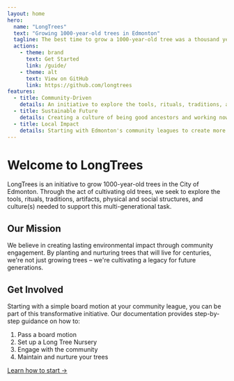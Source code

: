 ```yaml
---
layout: home
hero:
  name: "LongTrees"
  text: "Growing 1000-year-old trees in Edmonton"
  tagline: The best time to grow a 1000-year-old tree was a thousand years ago; the second best time is now.
  actions:
    - theme: brand
      text: Get Started
      link: /guide/
    - theme: alt
      text: View on GitHub
      link: https://github.com/longtrees
features:
  - title: Community-Driven
    details: An initiative to explore the tools, rituals, traditions, and culture needed to support long-term tree growth
  - title: Sustainable Future
    details: Creating a culture of being good ancestors and working now to create an abundant future
  - title: Local Impact
    details: Starting with Edmonton's community leagues to create more equitable, livable, and healthier communities
---
```


# Welcome to LongTrees

LongTrees is an initiative to grow 1000-year-old trees in the City of Edmonton. Through the act of cultivating old trees, we seek to explore the tools, rituals, traditions, artifacts, physical and social structures, and culture(s) needed to support this multi-generational task.

## Our Mission

We believe in creating lasting environmental impact through community engagement. By planting and nurturing trees that will live for centuries, we're not just growing trees – we're cultivating a legacy for future generations.

## Get Involved

Starting with a simple board motion at your community league, you can be part of this transformative initiative. Our documentation provides step-by-step guidance on how to:

1. Pass a board motion
2. Set up a Long Tree Nursery
3. Engage with the community
4. Maintain and nurture your trees

[Learn how to start →](/guide/board-motion)